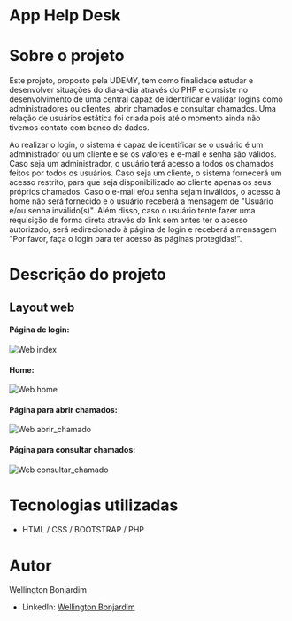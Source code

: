 # App Help Desk

# Sobre o projeto

Este projeto, proposto pela UDEMY, tem como finalidade estudar e desenvolver situações do dia-a-dia através do PHP e consiste no desenvolvimento de uma central capaz de identificar e validar logins como administradores ou clientes, abrir chamados e consultar chamados. Uma relação de usuários estática foi criada pois até o momento ainda não tivemos contato com banco de dados. 

Ao realizar o login, o sistema é capaz de identificar se o usuário é um administrador ou um cliente e se os valores e e-mail e senha são válidos. Caso seja um administrador, o usuário terá acesso a todos os chamados feitos por todos os usuários. Caso seja um cliente, o sistema fornecerá  um acesso restrito, para que seja disponibilizado ao cliente apenas os seus próprios chamados. Caso o e-mail e/ou senha sejam inválidos, o acesso à home não será fornecido e o usuário receberá a mensagem de "Usuário e/ou senha inválido(s)". Além disso, caso o usuário tente fazer uma requisição de forma direta através do link sem antes ter o acesso autorizado, será redirecionado à página de login e receberá a mensagem "Por favor, faça o login para ter acesso às páginas protegidas!". 

# Descrição do projeto

## Layout web
#### Página de login:

![Web index](https://github.com/wellington-bonjardim/wellington-bonjardim-php_app_help_desk/blob/master/assets/index.JPG)

#### Home:

![Web home](https://github.com/wellington-bonjardim/wellington-bonjardim-php_app_help_desk/blob/master/assets/home.JPG)

#### Página para abrir chamados: 

![Web abrir_chamado](https://github.com/wellington-bonjardim/wellington-bonjardim-php_app_help_desk/blob/master/assets/abrir_chamado.JPG)

#### Página para consultar chamados: 

![Web consultar_chamado](https://github.com/wellington-bonjardim/wellington-bonjardim-php_app_help_desk/blob/master/assets/consultar_chamado.JPG)

# Tecnologias utilizadas

- HTML / CSS / BOOTSTRAP / PHP

# Autor

Wellington Bonjardim

- LinkedIn: [Wellington Bonjardim](https://www.linkedin.com/in/wellington-bonjardim/)
